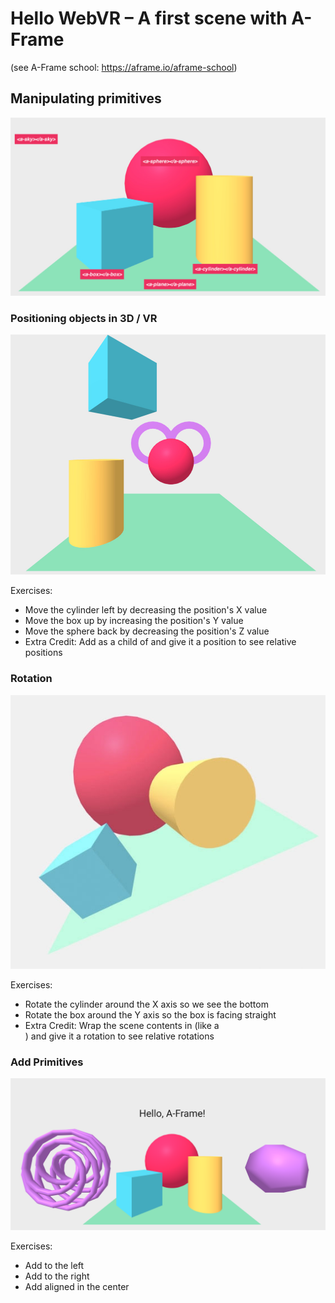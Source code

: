 # Hello WebVR – A first scene with A-Frame
(see A-Frame school: https://aframe.io/aframe-school)

## Manipulating primitives

![primitives](../assets/hellowebvr.jpg)

### Positioning objects in 3D / VR

![Positioning](../assets/positionresult.jpg)

Exercises:

- Move the cylinder left by decreasing the position's X value
- Move the box up by increasing the position's Y value
- Move the sphere back by decreasing the position's Z value
- Extra Credit: Add <a-ring> as a child of <a-sphere> and give it a position to see relative positions

### Rotation 

![Rotation](../assets/rotation.jpg)

Exercises:

- Rotate the cylinder around the X axis so we see the bottom
- Rotate the box around the Y axis so the box is facing straight
- Extra Credit: Wrap the scene contents in <a-entity> (like a <div>) and give it a rotation to see relative rotations

### Add Primitives

![Positioning](../assets/a-frame-add-primitives.png)

Exercises:

- Add <a-torus-knot> to the left
- Add <a-dodecahedron> to the right
- Add <a-text> aligned in the center
